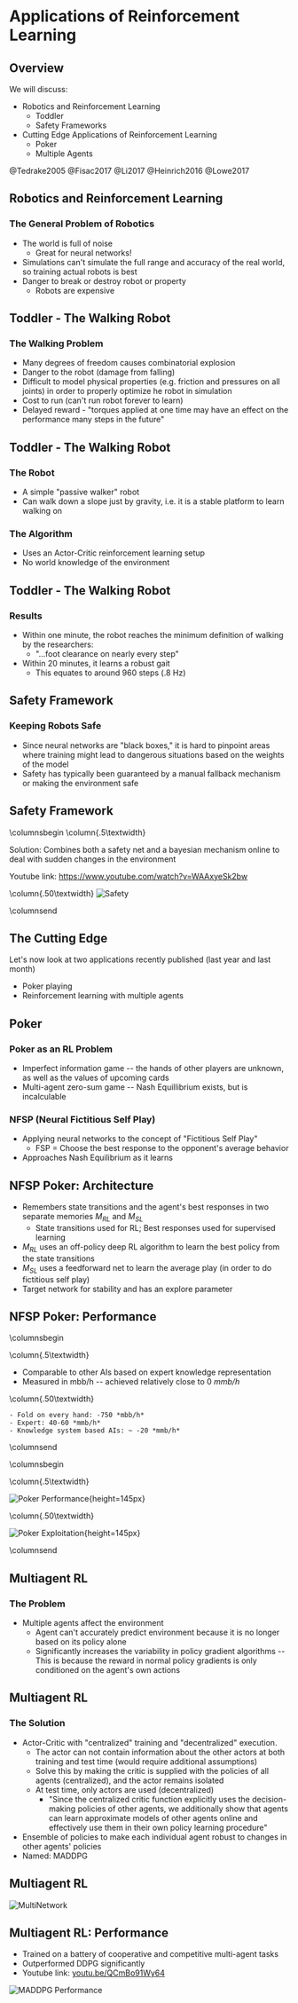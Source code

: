 # Applications of Reinforcement Learning

## Overview

We will discuss:
  - Robotics and Reinforcement Learning
    - Toddler
    - Safety Frameworks
  - Cutting Edge Applications of Reinforcement Learning
    - Poker
    - Multiple Agents

@Tedrake2005
@Fisac2017
@Li2017
@Heinrich2016
@Lowe2017



## Robotics and Reinforcement Learning

### The General Problem of Robotics

- The world is full of noise
  - Great for neural networks!
- Simulations can't simulate the full range and accuracy of the real world, so training actual robots is best
- Danger to break or destroy robot or property
  - Robots are expensive



## Toddler - The Walking Robot

### The Walking Problem

- Many degrees of freedom causes combinatorial explosion
- Danger to the robot (damage from falling)
- Difficult to model physical properties (e.g. friction and pressures on all joints) in order to properly optimize  he robot in simulation
- Cost to run (can't run robot forever to learn)
- Delayed reward - "torques applied at one time may have an effect on the performance many steps in the future"



## Toddler - The Walking Robot

### The Robot

- A simple "passive walker" robot
- Can walk down a slope just by gravity, i.e. it is a stable platform to learn walking on

### The Algorithm

- Uses an Actor-Critic reinforcement learning setup
- No world knowledge of the environment



## Toddler - The Walking Robot

### Results

- Within one minute, the robot reaches the minimum definition of walking by the researchers:
    - "...foot clearance on nearly every step"
- Within 20 minutes, it learns a robust gait
    - This equates to around 960 steps (.8 Hz)



## Safety Framework

### Keeping Robots Safe

- Since neural networks are "black boxes," it is hard to pinpoint areas where training might lead to dangerous situations based on the weights of the model
- Safety has typically been guaranteed by a manual fallback mechanism or making the environment safe



## Safety Framework
\columnsbegin
\column{.5\textwidth}

Solution:
Combines both a safety net and a bayesian mechanism online to deal with sudden changes in the environment

Youtube link: https://www.youtube.com/watch?v=WAAxyeSk2bw

\column{.50\textwidth}
![Safety](gfx/safety.jpg "Poker Exploitation")

\columnsend



## The Cutting Edge

Let's now look at two applications recently published (last year and last month)
- Poker playing
- Reinforcement learning with multiple agents



## Poker

### Poker as an RL Problem

- Imperfect information game -- the hands of other players are unknown, as well as the values of upcoming cards
- Multi-agent zero-sum game -- Nash Equillibrium exists, but is incalculable

### NFSP (Neural Fictitious Self Play)

- Applying neural networks to the concept of "Fictitious Self Play"
    - FSP = Choose the best response to the opponent's average behavior
- Approaches Nash Equilibrium as it learns



## NFSP Poker: Architecture

- Remembers state transitions and the agent's best responses in two separate memories $M_{RL}$ and $M_{SL}$
    - State transitions used for RL; Best responses used for supervised learning
- $M_{RL}$ uses an off-policy deep RL algorithm to learn the best policy from the state transitions
- $M_{SL}$ uses a feedforward net to learn the average play (in order to do fictitious self play)
- Target network for stability and has an explore parameter



## NFSP Poker: Performance

\columnsbegin

\column{.5\textwidth}

- Comparable to other AIs based on expert knowledge representation
- Measured in mbb/h -- achieved relatively close to 0 *mmb/h*

\column{.50\textwidth}

    - Fold on every hand: -750 *mbb/h*
    - Expert: 40-60 *mmb/h*
    - Knowledge system based AIs: ~ -20 *mmb/h*

\columnsend

\columnsbegin

\column{.5\textwidth}

![Poker Performance](gfx/poker_performance.jpg){height=145px}

\column{.50\textwidth}

![Poker Exploitation](gfx/poker_exploit.jpg){height=145px}

\columnsend



## Multiagent RL

### The Problem
  - Multiple agents affect the environment
    - Agent can't accurately predict environment because it is no longer based on its policy alone
    - Significantly increases the variability in policy gradient algorithms
      -- This is because the reward in normal policy gradients is only conditioned on the agent's own actions



## Multiagent RL

### The Solution
  - Actor-Critic with "centralized" training and "decentralized" execution.
    - The actor can not contain information about the other actors at both training and test time (would require additional assumptions)
    - Solve this by making the critic is supplied with the policies of all agents (centralized), and the actor remains isolated
    - At test time, only actors are used (decentralized)
      - "Since the centralized critic function explicitly uses the decision-making policies of other agents, we additionally show that agents can learn approximate models of other agents online and effectively use them in their own policy learning procedure"
  - Ensemble of policies to make each individual agent robust to changes in other agents' policies
  - Named: MADDPG



## Multiagent RL

![MultiNetwork](gfx/multi_network.jpg "MADDPG Network")



## Multiagent RL: Performance

- Trained on a battery of cooperative and competitive multi-agent tasks
- Outperformed DDPG significantly
- Youtube link: [youtu.be/QCmBo91Wy64](https://youtu.be/QCmBo91Wy64)

![MADDPG Performance](gfx/multi_perf.jpg)




